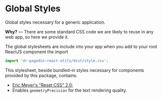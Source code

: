 # Global Styles
Global styles necessary for a generic application.

**Why?** &mdash; There are some standard CSS code we are likely to reuse in any
web app, so here we provide it.

The global stylesheets are include into your app when you add to your root
ReactJS component the import
```js
import 'dr-pogodin-react-utils/dist/style.css';
```

This stylesheet, beside bundled-in styles necessary for components provided by
this package, contains:

- [Eric Meyer's "Reset CSS" 2.0](https://meyerweb.com/eric/tools/css/reset/);
- Enables `geometryPrecision` for the text rendering quality.

